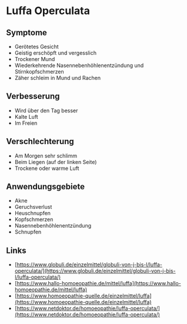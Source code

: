 # Luffa Operculata

## Symptome

* Gerötetes Gesicht
* Geistig erschöpft und vergesslich
* Trockener Mund
* Wiederkehrende Nasennebenhöhlenentzündung und Stirnkopfschmerzen
* Zäher schleim in Mund und Rachen

## Verbesserung

* Wird über den Tag besser
* Kalte Luft
* Im Freien

## Verschlechterung

* Am Morgen sehr schlimm
* Beim Liegen (auf der linken Seite)
* Trockene oder warme Luft

## Anwendungsgebiete

* Akne
* Geruchsverlust
* Heuschnupfen
* Kopfschmerzen
* Nasennebenhöhlenentzündung
* Schnupfen

## Links

* [https://www.globuli.de/einzelmittel/globuli-von-j-bis-l/luffa-operculata/](https://www.globuli.de/einzelmittel/globuli-von-j-bis-l/luffa-operculata/)
* [https://www.hallo-homoeopathie.de/mittel/luffa](https://www.hallo-homoeopathie.de/mittel/luffa)
* [https://www.homoeopathie-quelle.de/einzelmittel/luffa](https://www.homoeopathie-quelle.de/einzelmittel/luffa)
* [https://www.netdoktor.de/homoeopathie/luffa-operculata/](https://www.netdoktor.de/homoeopathie/luffa-operculata/)
